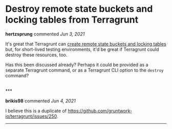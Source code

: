 # Destroy remote state buckets and locking tables from Terragrunt

**hertzsprung** commented *Jun 3, 2021*

It's great that Terragrunt can [create remote state buckets and locking tables](https://terragrunt.gruntwork.io/docs/features/keep-your-remote-state-configuration-dry/#create-remote-state-and-locking-resources-automatically) but, for short-lived testing environments, it'd be great if Terragrunt could destroy these resources, too.

Has this been discussed already?  Perhaps it could be provided as a separate Terragrunt command, or as a Terragrunt CLI option to the `destroy` command?

<br />
***


**brikis98** commented *Jun 4, 2021*

I believe this is a duplicate of https://github.com/gruntwork-io/terragrunt/issues/250.
***

